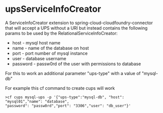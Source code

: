 upsServiceInfoCreator
=====================

A ServiceInfoCreator extension to spring-cloud-cloudfoundry-connector that will accept a UPS without a URI but instead contains the following params to be used by the RelationalServiceInfoCreator:
* host - mysql host name
* name - name of the database on host
* port - port number of mysql instance
* user - database username
* password - passw0rd of the user with permissions to database

For this to work an additional parameter "ups-type" with a value of "mysql-db"

For example this cf command to create cups will work

```
>cf cups mysql-ups -p '{"ups-type":"mysql-db", "host": "mysql01","name": "database",
"password": "passw0rd","port": "3306","user": "db_user"}'
```
